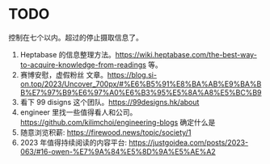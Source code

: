 # TODO
控制在七个以内。超过的停止摄取信息了。

1. Heptabase 的信息整理方法。https://wiki.heptabase.com/the-best-way-to-acquire-knowledge-from-readings 等。
2. 赛博安慰，虚假粉丝 文章。https://blog.si-on.top/2023/Uncover_700px/#%E6%B5%91%E8%BA%AB%E9%BA%BB%E7%97%B9%E6%97%A0%E6%B3%95%E5%8A%A8%E5%BC%B9
3. 看下 99 disigns 这个团队。https://99designs.hk/about
4. engineer 里找一些值得看人和公司。 https://github.com/kilimchoi/engineering-blogs  确定什么是
5. 随意浏览积薪: https://firewood.news/topic/society/1
6. 2023 年值得持续阅读的内容平台: https://justgoidea.com/posts/2023-063/#16-owen-%E7%9A%84%E5%8D%9A%E5%AE%A2
